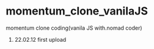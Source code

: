 # momentum_clone_vanilaJS
momentum clone coding(vanila JS with.nomad coder)

1. 22.02.12 first upload
